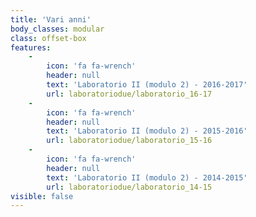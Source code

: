 ```yaml
---
title: 'Vari anni'
body_classes: modular
class: offset-box
features:
    -
        icon: 'fa fa-wrench'
        header: null
        text: 'Laboratorio II (modulo 2) - 2016-2017'
        url: laboratoriodue/laboratorio_16-17
    -
        icon: 'fa fa-wrench'
        header: null
        text: 'Laboratorio II (modulo 2) - 2015-2016'
        url: laboratoriodue/laboratorio_15-16
    -
        icon: 'fa fa-wrench'
        header: null
        text: 'Laboratorio II (modulo 2) - 2014-2015'
        url: laboratoriodue/laboratorio_14-15
visible: false
---
```


